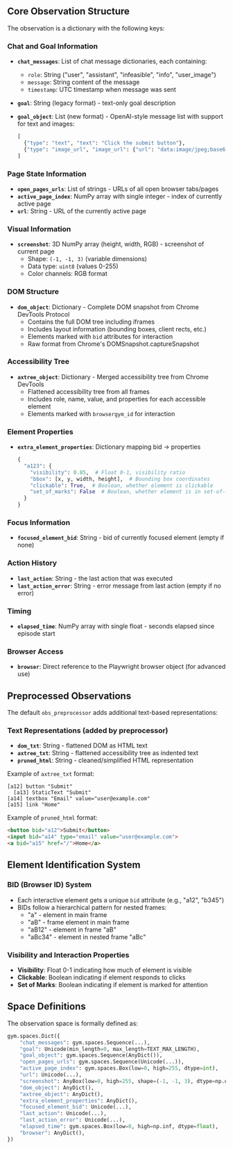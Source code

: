 ## Core Observation Structure

The observation is a dictionary with the following keys:

### Chat and Goal Information
- **`chat_messages`**: List of chat message dictionaries, each containing:
  - `role`: String ("user", "assistant", "infeasible", "info", "user_image")
  - `message`: String content of the message
  - `timestamp`: UTC timestamp when message was sent

- **`goal`**: String (legacy format) - text-only goal description
- **`goal_object`**: List (new format) - OpenAI-style message list with support for text and images:
  ```python
  [
    {"type": "text", "text": "Click the submit button"},
    {"type": "image_url", "image_url": {"url": "data:image/jpeg;base64,..."}}
  ]
  ```

### Page State Information
- **`open_pages_urls`**: List of strings - URLs of all open browser tabs/pages
- **`active_page_index`**: NumPy array with single integer - index of currently active page
- **`url`**: String - URL of the currently active page

### Visual Information
- **`screenshot`**: 3D NumPy array (height, width, RGB) - screenshot of current page
  - Shape: `(-1, -1, 3)` (variable dimensions)
  - Data type: `uint8` (values 0-255)
  - Color channels: RGB format

### DOM Structure
- **`dom_object`**: Dictionary - Complete DOM snapshot from Chrome DevTools Protocol
  - Contains the full DOM tree including iframes
  - Includes layout information (bounding boxes, client rects, etc.)
  - Elements marked with `bid` attributes for interaction
  - Raw format from Chrome's DOMSnapshot.captureSnapshot

### Accessibility Tree
- **`axtree_object`**: Dictionary - Merged accessibility tree from Chrome DevTools
  - Flattened accessibility tree from all frames
  - Includes role, name, value, and properties for each accessible element
  - Elements marked with `browsergym_id` for interaction

### Element Properties
- **`extra_element_properties`**: Dictionary mapping bid → properties
  ```python
  {
    "a123": {
      "visibility": 0.85,  # Float 0-1, visibility ratio
      "bbox": [x, y, width, height],  # Bounding box coordinates
      "clickable": True,  # Boolean, whether element is clickable
      "set_of_marks": False  # Boolean, whether element is in set-of-marks
    }
  }
  ```

### Focus Information
- **`focused_element_bid`**: String - bid of currently focused element (empty if none)

### Action History
- **`last_action`**: String - the last action that was executed
- **`last_action_error`**: String - error message from last action (empty if no error)

### Timing
- **`elapsed_time`**: NumPy array with single float - seconds elapsed since episode start

### Browser Access
- **`browser`**: Direct reference to the Playwright browser object (for advanced use)

## Preprocessed Observations

The default `obs_preprocessor` adds additional text-based representations:

### Text Representations (added by preprocessor)
- **`dom_txt`**: String - flattened DOM as HTML text
- **`axtree_txt`**: String - flattened accessibility tree as indented text
- **`pruned_html`**: String - cleaned/simplified HTML representation

Example of `axtree_txt` format:
```
[a12] button "Submit"
  [a13] StaticText "Submit"
[a14] textbox "Email" value="user@example.com"
[a15] link "Home"
```

Example of `pruned_html` format:
```html
<button bid="a12">Submit</button>
<input bid="a14" type="email" value="user@example.com">
<a bid="a15" href="/">Home</a>
```

## Element Identification System

### BID (Browser ID) System
- Each interactive element gets a unique `bid` attribute (e.g., "a12", "b345")
- BIDs follow a hierarchical pattern for nested frames:
  - "a" - element in main frame
  - "aB" - frame element in main frame
  - "aB12" - element in frame "aB"
  - "aBc34" - element in nested frame "aBc"

### Visibility and Interaction Properties
- **Visibility**: Float 0-1 indicating how much of element is visible
- **Clickable**: Boolean indicating if element responds to clicks
- **Set of Marks**: Boolean indicating if element is marked for attention

## Space Definitions

The observation space is formally defined as:
```python
gym.spaces.Dict({
    "chat_messages": gym.spaces.Sequence(...),
    "goal": Unicode(min_length=0, max_length=TEXT_MAX_LENGTH),
    "goal_object": gym.spaces.Sequence(AnyDict()),
    "open_pages_urls": gym.spaces.Sequence(Unicode(...)),
    "active_page_index": gym.spaces.Box(low=0, high=255, dtype=int),
    "url": Unicode(...),
    "screenshot": AnyBox(low=0, high=255, shape=(-1, -1, 3), dtype=np.uint8),
    "dom_object": AnyDict(),
    "axtree_object": AnyDict(),
    "extra_element_properties": AnyDict(),
    "focused_element_bid": Unicode(...),
    "last_action": Unicode(...),
    "last_action_error": Unicode(...),
    "elapsed_time": gym.spaces.Box(low=0, high=np.inf, dtype=float),
    "browser": AnyDict(),
})
```
